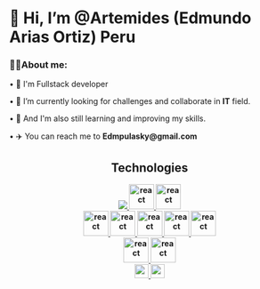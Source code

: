 #
<h1 align="left">👋 Hi, I’m @Artemides (Edmundo Arias Ortiz) Peru</h1>
<div align="left">
    <h3>👨‍💻About me:</h3>
        <p>• 💫 I'm Fullstack developer</p>
        <p>• 🤯 I’m currently looking for challenges and collaborate in <b>IT</b> field.</p>
        <p>• 💬 And I'm also still learning and improving my skills.</p>
        <p>• ✈️ You can reach me to <b>Edmpulasky@gmail.com<b/></p>
</div>
<div align="center">
  <h2>Technologies</h2>
   <a href="https://developer.mozilla.org/en-US/docs/Web/JavaScript" target="_blank"> <img src="https://img.icons8.com/color/48/000000/javascript.png"/> </a>
   <a href="#" target="_blank"> <img src="https://www.vectorlogo.zone/logos/w3_html5/w3_html5-icon.svg" alt="react" width="45" height="45"/> </a
   <a href="#" target="_blank"> <img src="https://www.vectorlogo.zone/logos/w3_css/w3_css-icon.svg" alt="react" width="45" height="45"/> </a></br>
   <a href="#" target="_blank"> <img src="https://www.vectorlogo.zone/logos/postgresql/postgresql-icon.svg" alt="react" width="45" height="45"/> </a> 
   <a href="#" target="_blank"> <img src="https://www.vectorlogo.zone/logos/mongodb/mongodb-icon.svg" alt="react" width="45" height="45"/> </a> 
   <a href="#" target="_blank"> <img src="https://www.vectorlogo.zone/logos/reactjs/reactjs-icon.svg" alt="react" width="45" height="45"/> </a> 
   <a href="#" target="_blank"> <img src="https://www.vectorlogo.zone/logos/nodejs/nodejs-icon.svg" alt="react" width="45" height="45"/> </a>
   <a href="#" target="_blank"> <img src="https://www.vectorlogo.zone/logos/tailwindcss/tailwindcss-icon.svg" alt="react" width="45" height="45"/> </a>
   <br>
   <a href="#" target="_blank"> <img src="https://www.vectorlogo.zone/logos/git-scm/git-scm-icon.svg" alt="react" width="45" height="45"/> </a>
    <a href="#" target="_blank"> <img src="https://www.vectorlogo.zone/logos/github/github-tile.svg" alt="react" width="45" height="45"/> </a>
   <br>
   <a href="#" target="_blank"> <img src="https://www.vectorlogo.zone/logos/visualstudio_code/visualstudio_code-icon.svg" alt="react" width="25" height="25"/> </a>
   <a href="#" target="_blank"> <img src="https://www.vectorlogo.zone/logos/getpostman/getpostman-icon.svg" alt="react" width="25" height="25"/> </a>
</div>
